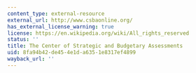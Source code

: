 ```yaml
---
content_type: external-resource
external_url: http://www.csbaonline.org/
has_external_license_warning: true
license: https://en.wikipedia.org/wiki/All_rights_reserved
status: ''
title: The Center of Strategic and Budgetary Assessments
uid: 8fa94b42-de45-4e1d-a635-1e8317ef4899
wayback_url: ''
---
```

